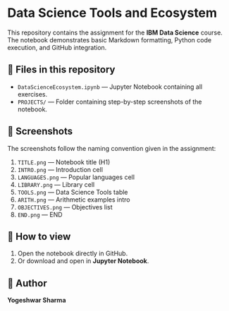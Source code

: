 # Data Science Tools and Ecosystem

This repository contains the  assignment for the **IBM Data Science** course.  
The notebook demonstrates basic Markdown formatting, Python code execution, and GitHub integration.

## 📂 Files in this repository
- `DataScienceEcosystem.ipynb` — Jupyter Notebook containing all exercises.
- `PROJECTS/` — Folder containing step-by-step screenshots of the notebook.

## 📸 Screenshots
The screenshots follow the naming convention given in the assignment:
1. `TITLE.png` — Notebook title (H1)  
2. `INTRO.png` — Introduction cell  
3. `LANGUAGES.png` — Popular languages cell  
4. `LIBRARY.png` — Library cell  
5. `TOOLS.png` — Data Science Tools table  
6. `ARITH.png` — Arithmetic examples intro  
7. `OBJECTIVES.png` — Objectives list  
8. `END.png` — END

## 🚀 How to view
1. Open the notebook directly in GitHub.
2. Or download and open in **Jupyter Notebook**.

## 👤 Author
**Yogeshwar Sharma**
